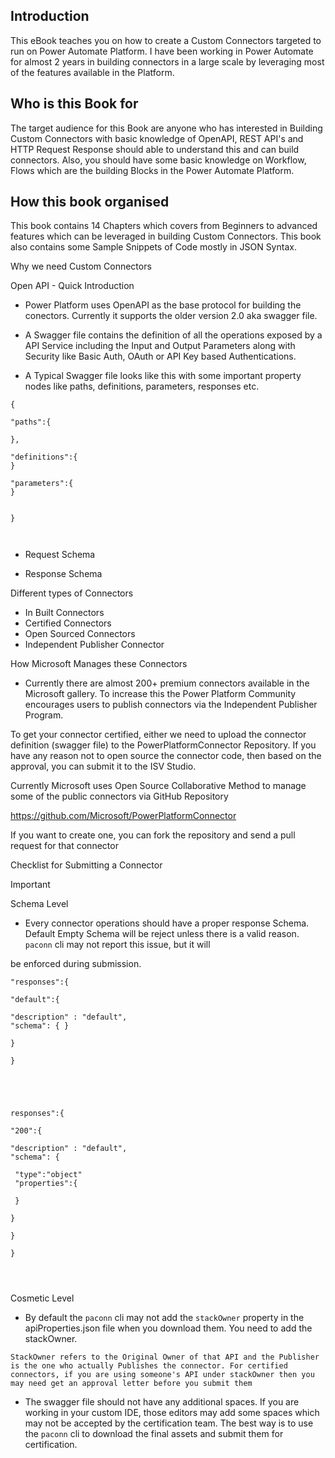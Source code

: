 ## Introduction

This eBook teaches you on how to create a Custom Connectors targeted to run on Power Automate Platform. I have been working in Power Automate for almost 2 years in building connectors in a large scale by leveraging most of the features available in the Platform.

## Who is this Book for

The target audience for this Book are anyone who has interested in Building Custom Connectors with basic knowledge of OpenAPI, REST API's and HTTP Request Response should able to understand this and can build connectors. Also, you should have some basic knowledge on Workflow, Flows which are the building Blocks in the Power Automate Platform.


## How this book organised

This book contains 14 Chapters which covers from Beginners to advanced features which can be leveraged in building Custom Connectors. This book also contains some Sample Snippets of Code mostly in JSON Syntax. 


Why we need Custom Connectors



Open API - Quick Introduction

- Power Platform uses OpenAPI as the base protocol for building the conectors. Currently it supports the older version 2.0 aka swagger file.
- A Swagger file contains the definition of all the operations exposed by a API Service including the Input and Output Parameters along with Security like Basic Auth, OAuth or API Key based Authentications.

- A Typical Swagger file looks like this with some important property nodes like paths, definitions, parameters, responses etc.

```
{

"paths":{

},

"definitions":{
}

"parameters":{
}


}



```

- Request Schema

- Response Schema



Different types of Connectors

- In Built Connectors
- Certified Connectors
- Open Sourced Connectors
- Independent Publisher Connector

How Microsoft Manages these Connectors

- Currently there are almost 200+ premium connectors available in the Microsoft gallery. To increase this the Power Platform Community encourages users to publish connectors via the Independent Publisher Program. 

To get your connector certified, either we need to upload the connector definition (swagger file) to the PowerPlatformConnector Repository. If you have any reason not to open source the connector code, then based on the approval, you can submit it to the ISV Studio.


Currently Microsoft uses Open Source Collaborative Method to manage some of the public connectors via GitHub Repository

https://github.com/Microsoft/PowerPlatformConnector


If you want to create one, you can fork the repository and send a pull request for that connector


Checklist for Submitting a Connector

Important

Schema Level
- Every connector operations should have a proper response Schema. Default Empty Schema will be reject unless there is a valid reason. `paconn` cli may not report this issue, but it will

 be enforced during submission.

```
"responses":{

"default":{

"description" : "default",
"schema": { }

}

}



```


```


responses":{

"200":{

"description" : "default",
"schema": { 

 "type":"object"
 "properties":{
 
 }

}

}

}




```


Cosmetic Level 

- By default the `paconn` cli may not add the `stackOwner` property in the apiProperties.json file when you download them. You need to add the stackOwner. 

```
StackOwner refers to the Original Owner of that API and the Publisher is the one who actually Publishes the connector. For certified connectors, if you are using someone's API under stackOwner then you may need get an approval letter before you submit them
```

- The swagger file should not have any additional spaces. If you are working in your custom IDE, those editors may add some spaces which may not be accepted by the certification team. The best way is to use the `paconn` cli to download the final assets and submit them for certification.













